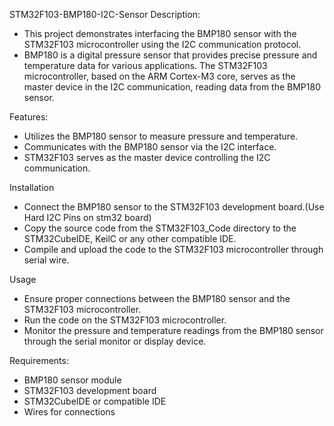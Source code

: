 STM32F103-BMP180-I2C-Sensor
Description:
- This project demonstrates interfacing the BMP180 sensor with the STM32F103 microcontroller using the I2C communication protocol.
- BMP180 is a digital pressure sensor that provides precise pressure and temperature data for various applications. The STM32F103 microcontroller, based on the ARM Cortex-M3 core,
serves as the master device in the I2C communication, reading data from the BMP180 sensor.

Features:
- Utilizes the BMP180 sensor to measure pressure and temperature.
- Communicates with the BMP180 sensor via the I2C interface.
- STM32F103 serves as the master device controlling the I2C communication.

Installation
- Connect the BMP180 sensor to the STM32F103 development board.(Use Hard I2C Pins on stm32 board)
- Copy the source code from the STM32F103_Code directory to the STM32CubeIDE, KeilC or any other compatible IDE.
- Compile and upload the code to the STM32F103 microcontroller through serial wire.
  
Usage
- Ensure proper connections between the BMP180 sensor and the STM32F103 microcontroller.
- Run the code on the STM32F103 microcontroller.
- Monitor the pressure and temperature readings from the BMP180 sensor through the serial monitor or display device.

Requirements:
- BMP180 sensor module
- STM32F103 development board
- STM32CubeIDE or compatible IDE
- Wires for connections
